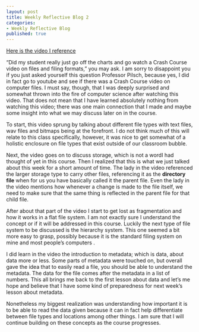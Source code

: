 ```yaml
---
layout: post
title: Weekly Reflective Blog 2
categories:
- Weekly Reflective Blog
published: true
---
```


[Here is the video I reference](https://youtu.be/KN8YgJnShPM)

“Did my student really just go off the charts and go watch a Crash Course video on files and filing formats,” you may ask.
 I am sorry to disappoint you if you just asked yourself this question Professor Pilsch, because yes, I did in fact go to youtube and see if there was a Crash Course video on computer files.
I must say, though, that I was deeply surprised and somewhat thrown into the fire of computer science after watching this video. 
That does not mean that I have learned absolutely nothing from watching this video; there was one main connection that I made and maybe some insight into what we may discuss later on in the course.

To start, this video sprung by talking about different file types with text files, wav files and bitmaps being at the forefront.
I do not think much of this will relate to this class specifically, however, it was nice to get somewhat of a holistic enclosure on file types that exist outside of our classroom bubble.

Next, the video goes on to discuss storage, which is not a wordI had thought of yet in this course.
Then I realized that this is what we just talked about this week for a short amount of time.
The lady in the video referenced the larger storage type to carry other files, referencing it as the **directory file** when for us you have basically called it the parent file.
Even the lady in the video mentions how whenever a change is made to the file itself, we need to make sure that the same thing is reflected in the parent file for that child file. 

After about that part of the video I start to get lost as fragmentation and how it works in a flat file system. I am not exactly sure I understand the concept or if it will be addressed in this course.
Luckily the next type of file system to be discussed is the hierarchy system.
This one seemed a bit more easy to grasp, possibly because it is the standard filing system on mine and most people’s computers .

I did learn in the video the introduction to metadata; which is data, about data more or less.
Some parts of metadata were touched on, but overall gave the idea that to easily read a file, you should be able to understand the metadata.
The data for the file comes after the metadata in a list of numbers.
This all brings me back to the first lesson about data and let’s me hope and believe that I have some kind of preparedness for next week’s lesson about metadata. 

Nonetheless my biggest realization was understanding how important it is to be able to read the data given because it can in fact help differentiate between file types and locations among other things.
I am sure that I will continue building on these concepts as the course progresses.
